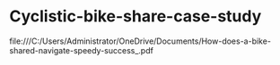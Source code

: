 # Cyclistic-bike-share-case-study
 file:///C:/Users/Administrator/OneDrive/Documents/How-does-a-bike-shared-navigate-speedy-success_.pdf
